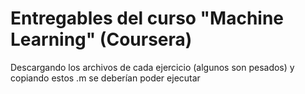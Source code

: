 # Entregables del curso "Machine Learning" (Coursera)
Descargando los archivos de cada ejercicio (algunos son pesados) y copiando estos .m se deberían poder ejecutar
